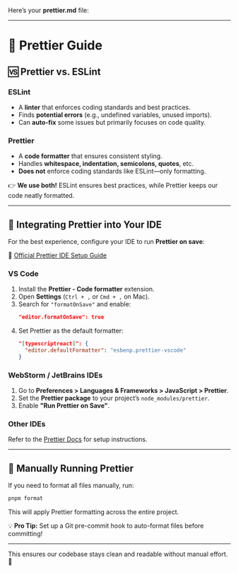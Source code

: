 Here’s your **prettier.md** file:

---

# 📖 Prettier Guide

## 🆚 **Prettier vs. ESLint**

### **ESLint**

- A **linter** that enforces coding standards and best practices.
- Finds **potential errors** (e.g., undefined variables, unused imports).
- Can **auto-fix** some issues but primarily focuses on code quality.

### **Prettier**

- A **code formatter** that ensures consistent styling.
- Handles **whitespace, indentation, semicolons, quotes**, etc.
- **Does not** enforce coding standards like ESLint—only formatting.

👉 **We use both!** ESLint ensures best practices, while Prettier keeps our code neatly formatted.

---

## 🔧 **Integrating Prettier into Your IDE**

For the best experience, configure your IDE to run **Prettier on save**:

🔗 [Official Prettier IDE Setup Guide](https://prettier.io/docs/editors)

### **VS Code**

1. Install the **Prettier - Code formatter** extension.
2. Open **Settings** (`Ctrl + ,` or `Cmd + ,` on Mac).
3. Search for `"formatOnSave"` and enable:
   ```json
   "editor.formatOnSave": true
   ```
4. Set Prettier as the default formatter:
   ```json
   "[typescriptreact]": {
     "editor.defaultFormatter": "esbenp.prettier-vscode"
   }
   ```

### **WebStorm / JetBrains IDEs**

1. Go to **Preferences > Languages & Frameworks > JavaScript > Prettier**.
2. Set the **Prettier package** to your project’s `node_modules/prettier`.
3. Enable **"Run Prettier on Save"**.

### **Other IDEs**

Refer to the [Prettier Docs](https://prettier.io/docs/editors) for setup instructions.

---

## 🚀 **Manually Running Prettier**

If you need to format all files manually, run:

```sh
pnpm format
```

This will apply Prettier formatting across the entire project.

💡 **Pro Tip:** Set up a Git pre-commit hook to auto-format files before committing!

---

This ensures our codebase stays clean and readable without manual effort. 🎉
